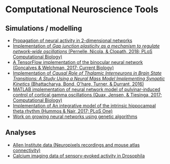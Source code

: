 # Computational Neuroscience Tools

## Simulations / modelling
- <a href="https://michaelsmclayton.github.io/travellingWaves.html">Propagation of neural activity in 2-dimensional networks</a>
- <a href="https://github.com/michaelsmclayton/ComputationalNeuroscienceTools/tree/master/Brian/code/examples/gapJunctions">Implementation of <i>Gap junction plasticity as a mechanism to regulate network-wide oscillations</i> (Pernelle, Nicola, & Clopath, 2018; PLoS Computational Biology)</a>
- <a href="https://github.com/michaelsmclayton/BinocularNeuralNetwork">A TensorFlow implementation of the binocular neural network (Goncalves & Welchman, 2017; Current Biology)</a>
- <a href="https://github.com/michaelsmclayton/ComputationalNeuroscienceTools/tree/master/Brian/code/examples/thalamusEquations">Implementation of <i>Causal Role of Thalamic Interneurons in Brain State Transitions: A Study Using a Neural Mass Model Implementing Synaptic Kinetics</i> (Bhattacharya, Bond, O'hare, Turner, & Durrant, 2016)</a>
- <a href="https://github.com/michaelsmclayton/PulvinarControlOfCorticalGammaViaAlpha">MATLAB implementation of neural network model of pulvinar-induced control of cortical gamma oscillations (Quax, Jensen, & Tiesinga, 2017; Computational Biology)</a>
- <a href="https://github.com/michaelsmclayton/ComputationalNeuroscienceTools/tree/master/Brian/code/examples/hippocampalTheta">Implementation of An integrative model of the intrinsic hippocampal theta rhythm</i>  (Hummos & Nair, 2017; PLoS One)</a>
- <a href="https://github.com/michaelsmclayton/ComputationalNeuroscienceTools/tree/master/GeneticEvolutionary">Work on growing neural networks using genetic algorithms</a>

## Analyses
- <a href="https://github.com/michaelsmclayton/ComputationalNeuroscienceTools/tree/master/AllenInstitute/NeuroPixels">Allen Institute data (Neuropixels recordings and mouse atlas connectivity)</a>
- <a href="https://github.com/michaelsmclayton/ComputationalNeuroscienceTools/tree/master/FruitFly/fruitFlyCalciumImaging">Calcium imaging data of sensory-evoked activity in Drosophila</a>